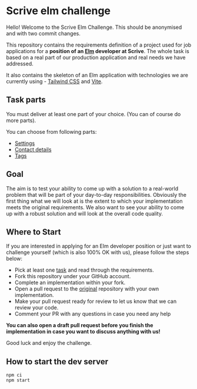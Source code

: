 # Scrive elm challenge

Hello! Welcome to the Scrive Elm Challenge. This should be anonymised and with two commit changes.

This repository contains the requirements definition of a project used for job applications
for a **position of an [Elm](https://elm-lang.org/) developer at Scrive**.
The whole task is based on a real part of our production application and real needs we have addressed.

It also contains the skeleton of an Elm application with technologies we are currently 
using - [Tailwind CSS](https://tailwindcss.com) and [Vite](https://vitejs.dev).

## Task parts

You must deliver at least one part of your choice. (You can of course do more parts).

You can choose from following parts:

- [Settings](task-settings.md)
- [Contact details](task-contact-details.md)
- [Tags](task-tags.md)


## Goal

The aim is to test your ability to come up with a solution to a real-world problem that will be part of your day-to-day responsibilities.
Obviously the first thing what we will look at is the extent to which your implementation meets the original requirements.
We also want to see your ability to come up with a robust solution and will look at the overall code quality.

## Where to Start

If you are interested in applying for an Elm developer position or just want to challenge yourself (which is also 100% OK with us),
please follow the steps below:

- Pick at least one [task](#task-parts) and read through the requirements.
- Fork this repository under your GitHub account.
- Complete an implementation within your fork.
- Open a pull request to the [original](https://github.com/scrive/elm-challenge/) repository with your own implementation.
- Make your pull request ready for review to let us know that we can review your code.
- Comment your PR with any questions in case you need any help

**You can also open a draft pull request before you finish the implementation in case you want to discuss anything with us!**

Good luck and enjoy the challenge.

## How to start the dev server


```
npm ci
npm start
```
